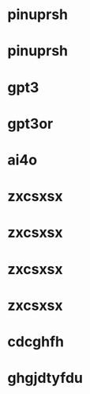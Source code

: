 # pinuprsh
# pinuprsh
# gpt3
# gpt3or
# ai4o
# zxcsxsx
# zxcsxsx
# zxcsxsx
# zxcsxsx
# cdcghfh
# ghgjdtyfdu
